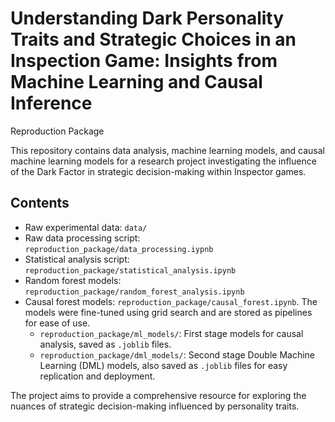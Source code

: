 # Understanding Dark Personality Traits and Strategic Choices in an Inspection Game: Insights from Machine Learning and Causal Inference

Reproduction Package

This repository contains data analysis, machine learning models, and causal machine learning models for a research project investigating the influence of the Dark Factor in strategic decision-making within Inspector games.

## Contents
- Raw experimental data: `data/`
- Raw data processing script: `reproduction_package/data_processing.iypnb`
- Statistical analysis script: `reproduction_package/statistical_analysis.ipynb`
- Random forest models: `reproduction_package/random_forest_analysis.ipynb`
- Causal forest models: `reproduction_package/causal_forest.ipynb`. The models were fine-tuned using grid search and are stored as pipelines for ease of use.
  - `reproduction_package/ml_models/`: First stage models for causal analysis, saved as `.joblib` files.
  - `reproduction_package/dml_models/`: Second stage Double Machine Learning (DML) models, also saved as `.joblib` files for easy replication and deployment.
 
The project aims to provide a comprehensive resource for exploring the nuances of strategic decision-making influenced by personality traits.





